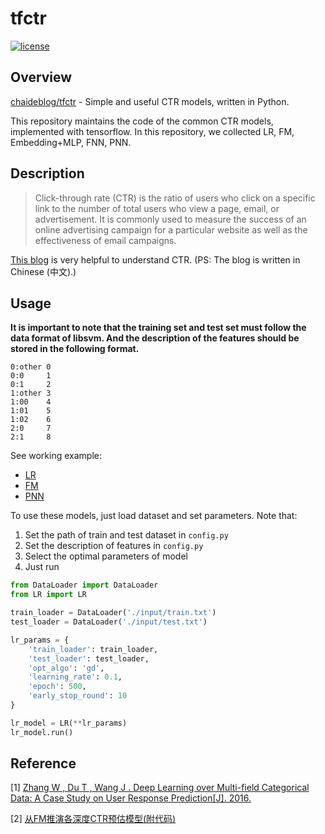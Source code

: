 # tfctr

[![license](https://img.shields.io/github/license/mashape/apistatus.svg?maxAge=2592000)](https://github.com/chaideblog/tfctr/LICENSE)

## Overview

[chaideblog/tfctr](https://github.com/chaideblog/tfctr) - Simple and useful CTR models, written in Python.

This repository maintains the code of the common CTR models, implemented with tensorflow. In this repository, we collected LR, FM, Embedding+MLP, FNN, PNN. 

## Description

> Click-through rate (CTR) is the ratio of users who click on a specific link to the number of total users who view a page, email, or advertisement. It is commonly used to measure the success of an online advertising campaign for a particular website as well as the effectiveness of email campaigns.

[This blog](https://chaideblog.github.io/) is very helpful to understand CTR. (PS: The blog is written in Chinese (中文).)

## Usage

**It is important to note that the training set and test set must follow the data format of libsvm. And the description of the features should be stored in the following format.**

```
0:other 0
0:0     1
0:1     2
1:other 3
1:00    4
1:01    5
1:02    6
2:0     7
2:1     8
```

See working example:

* [LR](https://github.com/chaideblog/tfctr/blob/master/examples/LR.ipynb)
* [FM](https://github.com/chaideblog/tfctr/blob/master/examples/FM.ipynb)
* [PNN](https://github.com/chaideblog/tfctr/blob/master/examples/PNN.ipynb)

To use these models, just load dataset and set parameters. Note that:

1. Set the path of train and test dataset in `config.py`
2. Set the description of features in `config.py`
3. Select the optimal parameters of model
4. Just run

```python
from DataLoader import DataLoader
from LR import LR

train_loader = DataLoader('./input/train.txt')
test_loader = DataLoader('./input/test.txt')

lr_params = {
    'train_loader': train_loader,
    'test_loader': test_loader,
    'opt_algo': 'gd',
    'learning_rate': 0.1,
    'epoch': 500,
    'early_stop_round': 10
}

lr_model = LR(**lr_params)
lr_model.run() 
```

## Reference

[1] [Zhang W , Du T , Wang J . Deep Learning over Multi-field Categorical Data: A Case Study on User Response Prediction[J]. 2016.](https://arxiv.org/pdf/1601.02376.pdf)

[2] [从FM推演各深度CTR预估模型(附代码)](https://www.jiqizhixin.com/articles/2018-07-16-17)
